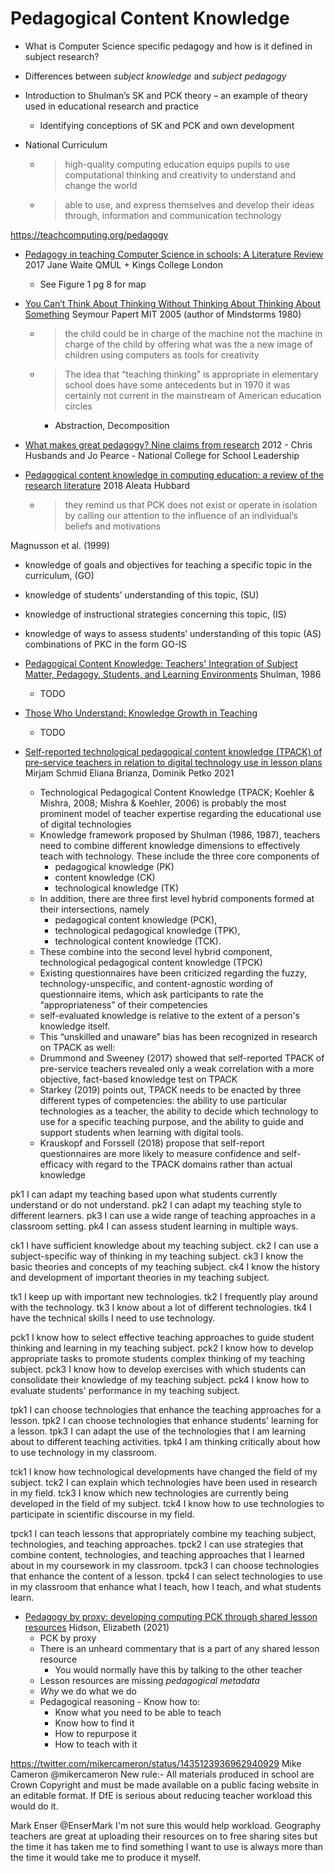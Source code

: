 Pedagogical Content Knowledge
=============================

* What is Computer Science specific pedagogy and how is it defined in subject research?
* Differences between _subject knowledge_ and _subject pedagogy_
* Introduction to Shulman’s SK and PCK theory – an example of theory used in educational research and practice
    * Identifying conceptions of SK and PCK and own development



* National Curriculum
    * > high-quality computing education equips pupils to use computational thinking and creativity to understand and change the world
    * > able to use, and express themselves and develop their ideas through, information and communication technology

https://teachcomputing.org/pedagogy

* [Pedagogy in teaching Computer Science in schools: A Literature Review](https://royalsociety.org/~/media/policy/projects/computing-education/literature-review-pedagogy-in-teaching.pdf) 2017 Jane Waite QMUL + Kings College London
    * See Figure 1 pg 8 for map

* [You Can’t Think About Thinking Without Thinking About Thinking About Something](https://www.citejournal.org/wp-content/uploads/2016/04/v5i3seminal4.pdf) Seymour Papert MIT 2005 (author of Mindstorms 1980)
    * > the child could be in charge of the machine not the machine in charge of the child by offering what was the a new image of children using computers as tools for creativity
    * > The idea that “teaching thinking” is appropriate in elementary school does have some antecedents but in 1970 it was certainly not current in the mainstream of American education circles
        * Abstraction, Decomposition

* [What makes great pedagogy? Nine claims from research](https://assets.publishing.service.gov.uk/government/uploads/system/uploads/attachment_data/file/329746/what-makes-great-pedagogy-nine-claims-from-research.pdf) 2012 - Chris Husbands and Jo Pearce - National College for School Leadership


* [Pedagogical content knowledge in computing education: a review of the research literature](https://www.tandfonline.com/doi/full/10.1080/08993408.2018.1509580) 2018 Aleata Hubbard
    * > they remind us that PCK does not exist or operate in isolation by calling our attention to the influence of an individual’s beliefs and motivations


Magnusson et al. (1999)
* knowledge of goals and objectives for teaching a specific topic in the curriculum, (GO)
* knowledge of students’ understanding of this topic, (SU)
* knowledge of instructional strategies concerning this topic, (IS)
* knowledge of ways to assess students’ understanding of this topic (AS)
combinations of PKC in the form GO-IS

* [Pedagogical Content Knowledge: Teachers' Integration of Subject Matter, Pedagogy, Students, and Learning Environments](https://narst.org/research-matters/pedagogical-content-knowledge) Shulman, 1986
    * TODO
* [Those Who Understand: Knowledge Growth in Teaching](https://www.wcu.edu/WebFiles/PDFs/Shulman.pdf)
    * TODO

* [Self-reported technological pedagogical content knowledge (TPACK) of pre-service teachers in relation to digital technology use in lesson plans](https://www.sciencedirect.com/science/article/pii/S0747563220303332) Mirjam Schmid Eliana Brianza, Dominik Petko 2021
    * Technological Pedagogical Content Knowledge (TPACK; Koehler & Mishra, 2008; Mishra & Koehler, 2006) is probably the most prominent model of teacher expertise regarding the educational use of digital technologies 
    * Knowledge framework proposed by Shulman (1986, 1987), teachers need to combine different knowledge dimensions to effectively teach with technology. These include the three core components of 
        * pedagogical knowledge (PK)
        * content knowledge (CK)
        * technological knowledge (TK)
    * In addition, there are three first level hybrid components formed at their intersections, namely 
        * pedagogical content knowledge (PCK), 
        * technological pedagogical knowledge (TPK), 
        * technological content knowledge (TCK). 
    * These combine into the second level hybrid component, technological pedagogical content knowledge (TPCK)
    * Existing questionnaires have been criticized regarding the fuzzy, technology-unspecific, and content-agnostic wording of questionnaire items, which ask participants to rate the “appropriateness” of their competencies 
    * self-evaluated knowledge is relative to the extent of a person's knowledge itself.
    * This “unskilled and unaware” bias has been recognized in research on TPACK as well: 
    * Drummond and Sweeney (2017) showed that self-reported TPACK of pre-service teachers revealed only a weak correlation with a more objective, fact-based knowledge test on TPACK
    *  Starkey (2019) points out, TPACK needs to be enacted by three different types of competencies: the ability to use particular technologies as a teacher, the ability to decide which technology to use for a specific teaching purpose, and the ability to guide and support students when learning with digital tools.
    * Krauskopf and Forssell (2018) propose that self-report questionnaires are more likely to measure confidence and self-efficacy with regard to the TPACK domains rather than actual knowledge

pk1	I can adapt my teaching based upon what students currently understand or do not understand.
pk2	I can adapt my teaching style to different learners.
pk3	I can use a wide range of teaching approaches in a classroom setting.
pk4	I can assess student learning in multiple ways.

ck1	I have sufficient knowledge about my teaching subject.
ck2	I can use a subject-specific way of thinking in my teaching subject.
ck3	I know the basic theories and concepts of my teaching subject.
ck4	I know the history and development of important theories in my teaching subject.

tk1	I keep up with important new technologies.
tk2	I frequently play around with the technology.
tk3	I know about a lot of different technologies.
tk4	I have the technical skills I need to use technology.

pck1	I know how to select effective teaching approaches to guide student thinking and learning in my teaching subject.
pck2	I know how to develop appropriate tasks to promote students complex thinking of my teaching subject.
pck3	I know how to develop exercises with which students can consolidate their knowledge of my teaching subject.
pck4	I know how to evaluate students' performance in my teaching subject.

tpk1	I can choose technologies that enhance the teaching approaches for a lesson.
tpk2	I can choose technologies that enhance students' learning for a lesson.
tpk3	I can adapt the use of the technologies that I am learning about to different teaching activities.
tpk4	I am thinking critically about how to use technology in my classroom.

tck1	I know how technological developments have changed the field of my subject.
tck2	I can explain which technologies have been used in research in my field.
tck3	I know which new technologies are currently being developed in the field of my subject.
tck4	I know how to use technologies to participate in scientific discourse in my field.

tpck1	I can teach lessons that appropriately combine my teaching subject, technologies, and teaching approaches.
tpck2	I can use strategies that combine content, technologies, and teaching approaches that I learned about in my coursework in my classroom.
tpck3	I can choose technologies that enhance the content of a lesson.
tpck4	I can select technologies to use in my classroom that enhance what I teach, how I teach, and what students learn.



* [Pedagogy by proxy: developing computing PCK through shared lesson resources](https://sure.sunderland.ac.uk/id/eprint/13728/) Hidson, Elizabeth (2021)
    * PCK by proxy
    * There is an unheard commentary that is a part of any shared lesson resource
        * You would normally have this by talking to the other teacher
    * Lesson resources are missing _pedagogical metadata_
    * _Why_ we do what we do
    * Pedagogical reasoning - Know how to:
        * Know what you need to be able to teach
        * Know how to find it
        * How to repurpose it
        * How to teach with it

https://twitter.com/mikercameron/status/1435123936962940929
Mike Cameron @mikercameron
New rule:-
All materials produced in school are Crown Copyright and must be made available on a public facing website in an editable format.
If DfE is serious about reducing teacher workload this would do it.

Mark Enser @EnserMark
I'm not sure this would help workload. Geography teachers are great at uploading their resources on to free sharing sites but the time it has taken me to find something I want to use is always more than the time it would take me to produce it myself.





